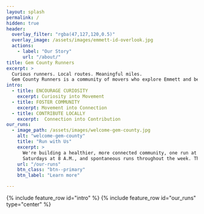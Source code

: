 ```yaml
---
layout: splash
permalink: /
hidden: true
header:
  overlay_filter: "rgba(47,127,120,0.5)"
  overlay_image: /assets/images/emmett-id-overlook.jpg
  actions:
    - label: "Our Story"
      url: "/about/"
title: Gem County Runners
excerpt: >
  Curious runners. Local routes. Meaningful miles. 
  Gem County Runners is a community of movers who explore Emmett and beyond—one stride, one story, one shared path at a time.
intro:
  - title: ENCOURAGE CURIOSITY
    excerpt: Curiosity into Movement
  - title: FOSTER COMMUNITY
    excerpt: Movement into Connection
  - title: CONTRIBUTE LOCALLY
    excerpt:  Connection into Contribution
our_runs:
  - image_path: /assets/images/welcome-gem-county.jpg
    alt: "welcome-gem-county"
    title: "Run with Us"
    excerpt: >
      We're building a healthier, more connected community, one run at a time. Join us Mondays at 6 A.M.,
      Saturdays at 8 A.M., and spontaneous runs throughout the week. There's always a place for your pace!
    url: "/our-runs"
    btn_class: "btn--primary"
    btn_label: "Learn more"

---
```

{% include feature_row id="intro" %}
{% include feature_row id="our_runs" type="center" %}
